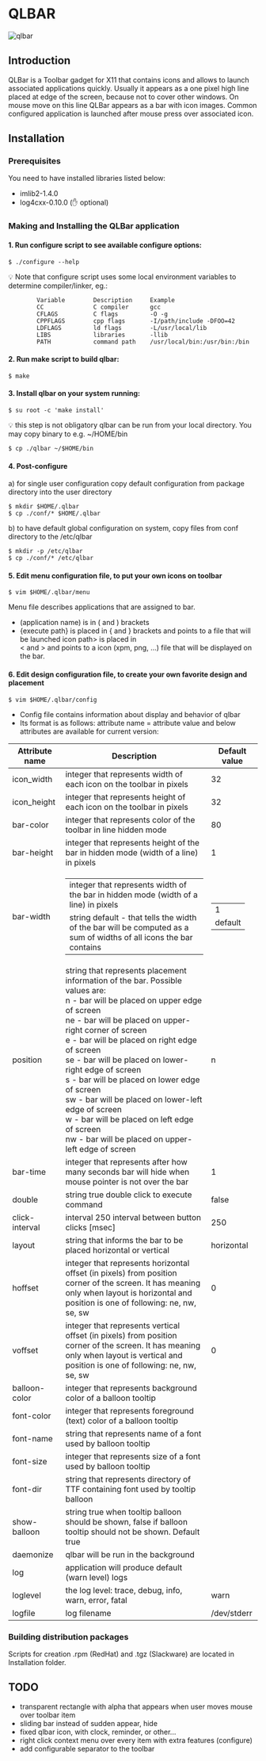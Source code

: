# QLBAR
![qlbar](https://github.com/pa810p/qlbar/assets/46489402/89e348f6-6be3-4347-96de-ff3224853fbf)

## Introduction

QLBar is a Toolbar gadget for X11 that contains icons and allows to launch
associated applications quickly. Usually it appears as a one pixel high line
placed at edge of the screen, because not to cover other windows. On mouse
move on this line QLBar appears as a bar with icon images. Common configured
application is launched after mouse press over associated icon.

## Installation

### Prerequisites
You need to have installed libraries listed below:
- imlib2-1.4.0
- log4cxx-0.10.0 (:hand: optional)

### Making and Installing the QLBar application
#### 1. Run **configure** script to see available configure options:
````shell
$ ./configure --help
````
:bulb: Note that configure script uses some local environment variables to determine compiler/linker, eg.:
````shell
        Variable        Description     Example
        CC              C compiler      gcc
        CFLAGS          C flags         -O -g
        CPPFLAGS        cpp flags       -I/path/include -DFOO=42
        LDFLAGS         ld flags        -L/usr/local/lib
        LIBS            libraries       -llib
        PATH            command path    /usr/local/bin:/usr/bin:/bin
````
#### 2. Run **make** script to build qlbar:
````shell
$ make
````
#### 3. Install qlbar on your system running:
````shell
$ su root -c 'make install'
````
:bulb: this step is not obligatory qlbar can be run from your local directory. You may copy binary to e.g. ~/HOME/bin
````shell
$ cp ./qlbar ~/$HOME/bin
````
#### 4. Post-configure
a) for single user configuration copy default configuration from package directory into the user directory
````shell
$ mkdir $HOME/.qlbar
$ cp ./conf/* $HOME/.qlbar
````
b) to have default global configuration on system, copy files from conf directory to the /etc/qlbar
````shell
$ mkdir -p /etc/qlbar
$ cp ./conf/* /etc/qlbar
````
#### 5. Edit menu configuration file, to put your own icons on toolbar
````shell
$ vim $HOME/.qlbar/menu
````
Menu file describes applications that are assigned to bar.
- (application name) is in ( and ) brackets
- {execute path} is placed in { and } brackets and points to a file that will be launched icon path> is placed in </br> < and > and points to a icon (xpm, png, ...) file that will be displayed on the bar.

#### 6. Edit design configuration file, to create your own favorite design and placement
````shell
$ vim $HOME/.qlbar/config
````
- Config file contains information about display and behavior of qlbar
- Its format is as follows: attribute name = attribute value and below attributes are available for current version:

| Attribute name | Description                                                                                                                                                                                                                                                                                                                                                                                                                                                                                                                      | Default value                                               |
|----------------|----------------------------------------------------------------------------------------------------------------------------------------------------------------------------------------------------------------------------------------------------------------------------------------------------------------------------------------------------------------------------------------------------------------------------------------------------------------------------------------------------------------------------------|-------------------------------------------------------------|
| icon_width     | integer that represents width of each icon on the toolbar in pixels                                                                                                                                                                                                                                                                                                                                                                                                                                                              | 32                                                          |
| icon_height    | integer that represents height of each icon on the toolbar in pixels                                                                                                                                                                                                                                                                                                                                                                                                                                                             | 32                                                          |
| bar-color      | integer that represents color of the toolbar in line hidden mode                                                                                                                                                                                                                                                                                                                                                                                                                                                                 | 80                                                          |
| bar-height     | integer that represents height of the bar in hidden mode (width of a line) in pixels                                                                                                                                                                                                                                                                                                                                                                                                                                             | 1                                                           |
| bar-width      | <table><tr><td>integer that represents width of the bar in hidden mode (width of a line) in pixels</td></tr><tr><td>string default - that tells the width of the bar will be computed as a sum of widths of all icons the bar contains</td></tr></table>                                                                                                                                                                                                                                                                         | <table><tr><td>1</td></tr><tr><td>default</td></tr></table> |
| position       | string that represents placement information of the bar. Possible values are:</br>n - bar will be placed on upper edge of screen</br>ne - bar will be placed on upper-right corner of screen</br>e - bar will be placed on right edge of screen</br>se - bar will be placed on lower-right edge of screen</br>s - bar will be placed on lower edge of screen</br>sw - bar will be placed on lower-left edge of screen</br>w - bar will be placed on left edge of screen</br>nw - bar will be placed on upper-left edge of screen | n                                                           |
| bar-time       | integer that represents after how many seconds bar will hide when mouse pointer is not over the bar                                                                                                                                                                                                                                                                                                                                                                                                                              | 	1                                                          |
| double         | string true double click to execute command 	                                                                                                                                                                                                                                                                                                                                                                                                                                                                                    | false                                                       |
| click-interval | interval 250 interval between button clicks [msec]                                                                                                                                                                                                                                                                                                                                                                                                                                                                               | 	250                                                        |
| layout         | string that informs the bar to be placed horizontal or vertical                                                                                                                                                                                                                                                                                                                                                                                                                                                                  | 	horizontal                                                 |
| hoffset        | integer that represents horizontal offset (in pixels) from position corner of the screen. It has meaning only when layout is horizontal and position is one of following: ne, nw, se, sw                                                                                                                                                                                                                                                                                                                                         | 	0                                                          |
| voffset        | integer that represents vertical offset (in pixels) from position corner of the screen. It has meaning only when layout is vertical and position is one of following: ne, nw, se, sw                                                                                                                                                                                                                                                                                                                                             | 	0                                                          |
| balloon-color  | integer that represents background color of a balloon tooltip 	                                                                                                                                                                                                                                                                                                                                                                                                                                                                  |                                                             |
| font-color     | integer that represents foreground (text) color of a balloon tooltip                                                                                                                                                                                                                                                                                                                                                                                                                                                             |                                                             | 	 
| font-name      | string that represents name of a font used by balloon tooltip 	                                                                                                                                                                                                                                                                                                                                                                                                                                                                  |                                                             |
| font-size      | integer that represents size of a font used by balloon tooltip 	                                                                                                                                                                                                                                                                                                                                                                                                                                                                 |                                                             |
| font-dir       | string that represents directory of TTF containing font used by tooltip balloon 	                                                                                                                                                                                                                                                                                                                                                                                                                                                |                                                             |
| show-balloon   | string true when tooltip balloon should be shown, false if balloon tooltip should not be shown. Default true                                                                                                                                                                                                                                                                                                                                                                                                                     |                                                             | 	 
| daemonize      | qlbar will be run in the background 	                                                                                                                                                                                                                                                                                                                                                                                                                                                                                            |                                                             |
| log            | application will produce default (warn level) logs 	                                                                                                                                                                                                                                                                                                                                                                                                                                                                             |                                                             |
| loglevel       | the log level: trace, debug, info, warn, error, fatal                                                                                                                                                                                                                                                                                                                                                                                                                                                                            | 	warn                                                       |
| logfile        | log filename                                                                                                                                                                                                                                                                                                                                                                                                                                                                                                                     | /dev/stderr                                                 |

### Building distribution packages
Scripts for creation .rpm (RedHat) and .tgz (Slackware) are located in Installation folder.

## TODO
- transparent rectangle with alpha that appears when user moves mouse over toolbar item
- sliding bar instead of sudden appear, hide
- fixed qlbar icon, with clock, reminder, or other...
- right click context menu over every item with extra features (configure)
- add configurable separator to the toolbar

